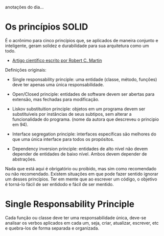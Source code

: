 anotações do dia...

# Os princípios SOLID

É o acrônimo para cinco princípios que, se aplicados de maneira conjunto e inteligente, geram solidez e durabilidade para sua arquitetura como um todo.

- [Artigo científico escrito por Robert C. Martin](https://web.archive.org/web/20150906155800/http://www.objectmentor.com/resources/articles/Principles_and_Patterns.pdf)

Definições originais:

- Single responsability principle: uma entidade (classe, método, funções) deve ter apenas uma única responsabilidade.

- Open/Closed principle: entidades de software devem ser abertas para extensão, mas fechadas para modificação.

- Liskov substituition principle: objetos em um programa devem ser substituíveis por instâncias de seus subtipos, sem alterar a funcionalidade do programa. (nome da autora que descreveu o principio em 94).

- Interface segregation principle: interfaces específicas são melhores do que uma única interface para todos os propósitos.

- Dependency inversion principle: entidades de alto nível não devem depender de entidades de baixo nível. Ambos devem depender de abstrações.

Nada que está aqui é obrigatório ou proibido, mas sim como recomendado ou não recomendado.
Existem situações em que pode fazer sentido ignorar um desses princípios.
Ter em mente que ao escrever um código, o objetivo é torná-lo fácil de ser entidodo e fácil de ser mentido.

# Single Responsability Principle

Cada função ou classe deve ter uma responsabilidade única, deve-se analisar os verbos aplicados em cada um, seja, criar, atualizar, escrever, etc e quebra-los de forma separada e organizada.

